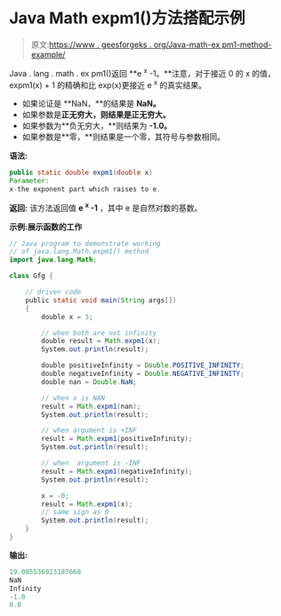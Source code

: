 # Java Math expm1()方法搭配示例

> 原文:[https://www . geesforgeks . org/Java-math-ex pm1-method-example/](https://www.geeksforgeeks.org/java-math-expm1-method-example/)

Java . lang . math . ex pm1()返回 **e <sup>x</sup> -1。**注意，对于接近 0 的 x 的值，expm1(x) + 1 的精确和比 exp(x)更接近 e <sup>x</sup> 的真实结果。

*   如果论证是 **NaN，**的结果是 **NaN。**
*   如果参数是**正无穷大，**则结果是**正无穷大。**
*   如果参数为**负无穷大，**则结果为 **-1.0。**
*   如果参数是**零，**则结果是一个零，其符号与参数相同。

**语法:**

```java
public static double expm1(double x) 
Parameter: 
x-the exponent part which raises to e. 
```

**返回:**
该方法返回值 **e <sup>x</sup> -1** ，其中 e 是自然对数的基数。

**示例:**展示**函数的工作**

```java
// Java program to demonstrate working
// of java.lang.Math.expm1() method
import java.lang.Math;

class Gfg {

    // driver code
    public static void main(String args[])
    {
        double x = 3;

        // when both are not infinity
        double result = Math.expm1(x);
        System.out.println(result);

        double positiveInfinity = Double.POSITIVE_INFINITY;
        double negativeInfinity = Double.NEGATIVE_INFINITY;
        double nan = Double.NaN;

        // when x is NAN
        result = Math.expm1(nan);
        System.out.println(result);

        // when argument is +INF
        result = Math.expm1(positiveInfinity);
        System.out.println(result);

        // when  argument is -INF
        result = Math.expm1(negativeInfinity);
        System.out.println(result);

        x = -0;
        result = Math.expm1(x);
        // same sign as 0
        System.out.println(result);
    }
}
```

**输出:**

```java
19.085536923187668
NaN
Infinity
-1.0
0.0

```